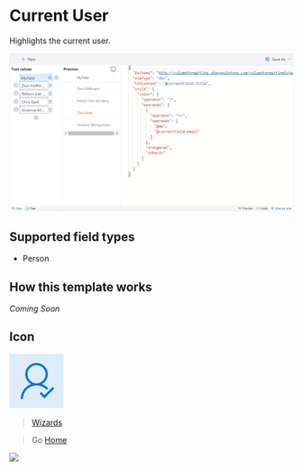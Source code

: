# Current User

Highlights the current user.

![Current User Wizard](../assets/WizardCurrentUser.png)

## Supported field types
- Person

## How this template works

_Coming Soon_

## Icon

![Icon](../assets/icons/ReminderPerson.png)

> [Wizards](./index.md)

> Go [Home](../index.md)

![](https://telemetry.sharepointpnp.com/sp-dev-solutions/solutions/ColumnFormatter/wiki/Wizards/CurrentUser)
